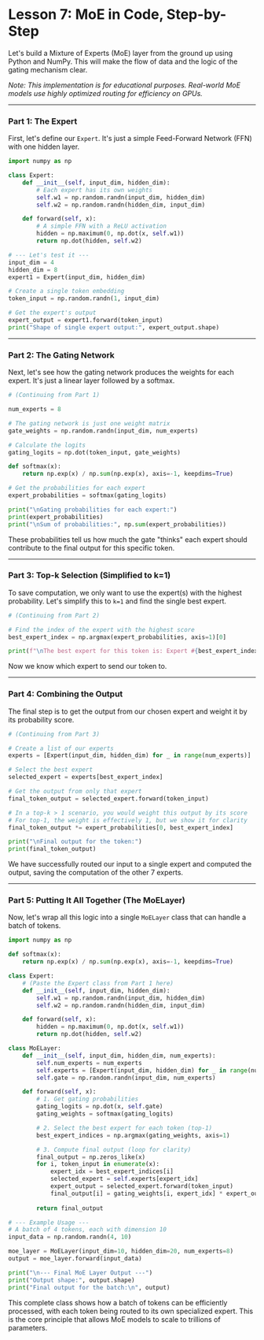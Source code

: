 # Lesson 7: MoE in Code, Step-by-Step

Let's build a Mixture of Experts (MoE) layer from the ground up using Python and NumPy. This will make the flow of data and the logic of the gating mechanism clear.

*Note: This implementation is for educational purposes. Real-world MoE models use highly optimized routing for efficiency on GPUs.*

---

### Part 1: The Expert

First, let's define our `Expert`. It's just a simple Feed-Forward Network (FFN) with one hidden layer.

```python
import numpy as np

class Expert:
    def __init__(self, input_dim, hidden_dim):
        # Each expert has its own weights
        self.w1 = np.random.randn(input_dim, hidden_dim)
        self.w2 = np.random.randn(hidden_dim, input_dim)

    def forward(self, x):
        # A simple FFN with a ReLU activation
        hidden = np.maximum(0, np.dot(x, self.w1))
        return np.dot(hidden, self.w2)

# --- Let's test it ---
input_dim = 4
hidden_dim = 8
expert1 = Expert(input_dim, hidden_dim)

# Create a single token embedding
token_input = np.random.randn(1, input_dim)

# Get the expert's output
expert_output = expert1.forward(token_input)
print("Shape of single expert output:", expert_output.shape)
```

---

### Part 2: The Gating Network

Next, let's see how the gating network produces the weights for each expert. It's just a linear layer followed by a softmax.

```python
# (Continuing from Part 1)

num_experts = 8

# The gating network is just one weight matrix
gate_weights = np.random.randn(input_dim, num_experts)

# Calculate the logits
gating_logits = np.dot(token_input, gate_weights)

def softmax(x):
    return np.exp(x) / np.sum(np.exp(x), axis=-1, keepdims=True)

# Get the probabilities for each expert
expert_probabilities = softmax(gating_logits)

print("\nGating probabilities for each expert:")
print(expert_probabilities)
print("\nSum of probabilities:", np.sum(expert_probabilities))
```
These probabilities tell us how much the gate "thinks" each expert should contribute to the final output for this specific token.

---

### Part 3: Top-k Selection (Simplified to k=1)

To save computation, we only want to use the expert(s) with the highest probability. Let's simplify this to `k=1` and find the single best expert.

```python
# (Continuing from Part 2)

# Find the index of the expert with the highest score
best_expert_index = np.argmax(expert_probabilities, axis=1)[0]

print(f"\nThe best expert for this token is: Expert #{best_expert_index}")
```
Now we know which expert to send our token to.

---

### Part 4: Combining the Output

The final step is to get the output from our chosen expert and weight it by its probability score.

```python
# (Continuing from Part 3)

# Create a list of our experts
experts = [Expert(input_dim, hidden_dim) for _ in range(num_experts)]

# Select the best expert
selected_expert = experts[best_expert_index]

# Get the output from only that expert
final_token_output = selected_expert.forward(token_input)

# In a top-k > 1 scenario, you would weight this output by its score
# For top-1, the weight is effectively 1, but we show it for clarity
final_token_output *= expert_probabilities[0, best_expert_index]

print("\nFinal output for the token:")
print(final_token_output)
```
We have successfully routed our input to a single expert and computed the output, saving the computation of the other 7 experts.

---

### Part 5: Putting It All Together (The MoELayer)

Now, let's wrap all this logic into a single `MoELayer` class that can handle a batch of tokens.

```python
import numpy as np

def softmax(x):
    return np.exp(x) / np.sum(np.exp(x), axis=-1, keepdims=True)

class Expert:
    # (Paste the Expert class from Part 1 here)
    def __init__(self, input_dim, hidden_dim):
        self.w1 = np.random.randn(input_dim, hidden_dim)
        self.w2 = np.random.randn(hidden_dim, input_dim)

    def forward(self, x):
        hidden = np.maximum(0, np.dot(x, self.w1))
        return np.dot(hidden, self.w2)

class MoELayer:
    def __init__(self, input_dim, hidden_dim, num_experts):
        self.num_experts = num_experts
        self.experts = [Expert(input_dim, hidden_dim) for _ in range(num_experts)]
        self.gate = np.random.randn(input_dim, num_experts)

    def forward(self, x):
        # 1. Get gating probabilities
        gating_logits = np.dot(x, self.gate)
        gating_weights = softmax(gating_logits)

        # 2. Select the best expert for each token (top-1)
        best_expert_indices = np.argmax(gating_weights, axis=1)

        # 3. Compute final output (loop for clarity)
        final_output = np.zeros_like(x)
        for i, token_input in enumerate(x):
            expert_idx = best_expert_indices[i]
            selected_expert = self.experts[expert_idx]
            expert_output = selected_expert.forward(token_input)
            final_output[i] = gating_weights[i, expert_idx] * expert_output
        
        return final_output

# --- Example Usage ---
# A batch of 4 tokens, each with dimension 10
input_data = np.random.randn(4, 10)

moe_layer = MoELayer(input_dim=10, hidden_dim=20, num_experts=8)
output = moe_layer.forward(input_data)

print("\n--- Final MoE Layer Output ---")
print("Output shape:", output.shape)
print("Final output for the batch:\n", output)
```
This complete class shows how a batch of tokens can be efficiently processed, with each token being routed to its own specialized expert. This is the core principle that allows MoE models to scale to trillions of parameters.